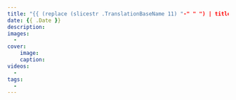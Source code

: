 ```yaml
---
title: "{{ (replace (slicestr .TranslationBaseName 11) "-" " ") | title }}"
date: {{ .Date }}
description:
images:
  -
cover:
	image: 
	caption: 
videos:
  - 
tags:
  - 
---
```

